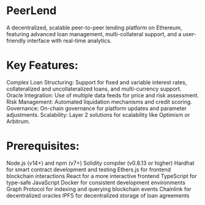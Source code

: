 # PeerLend
A decentralized, scalable peer-to-peer lending platform on Ethereum, featuring advanced loan management, multi-collateral support, and a user-friendly interface with real-time analytics. 

# Key Features:
Complex Loan Structuring: Support for fixed and variable interest rates, collateralized and uncollateralized loans, and multi-currency support.
Oracle Integration: Use of multiple data feeds for price and risk assessment.
Risk Management: Automated liquidation mechanisms and credit scoring.
Governance: On-chain governance for platform updates and parameter adjustments.
Scalability: Layer 2 solutions for scalability like Optimism or Arbitrum.

# Prerequisites:
Node.js (v14+) and npm (v7+)
Solidity compiler (v0.8.13 or higher)
Hardhat for smart contract development and testing
Ethers.js for frontend blockchain interactions
React for a more interactive frontend
TypeScript for type-safe JavaScript
Docker for consistent development environments
Graph Protocol for indexing and querying blockchain events
Chainlink for decentralized oracles
IPFS for decentralized storage of loan agreements

